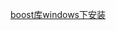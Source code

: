 [boost库windows下安装](https://llfc.club/category?catid=225RaiVNI8pFDD5L4m807g7ZwmF#!aid/2LUMUrk6n3nNEMHUOyWFwiPZZyo)